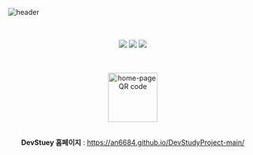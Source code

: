 ![header](https://capsule-render.vercel.app/api?type=waving&color=timeGradient&text=리액트로%20리팩토링한%20강의%20등록%20사이트&animation=twinkling&fontSize=23&fontAlignY=40&fontAlign=70&height=250&width=1325&align=right)

<br>
<br>
<div align="center">
  <img src="https://img.shields.io/badge/react-444444?style=for-the-badge&logo=react" />
  <img src="https://img.shields.io/badge/css-1572B6?style=for-the-badge&logo=css3&logoColor=white"> 
  <img src="https://img.shields.io/badge/javascript-F7DF1E?style=for-the-badge&logo=javascript&logoColor=black"> 
</div>
<br>
<br>
<div align="center">
<p align="center">
<img width="100" alt="home-page QR code" src="https://github.com/an6684/an6684.github.io/assets/132127166/4d406f54-9522-4fff-9d59-0e4444e821ba"><br><br>
</p>
  
  **DevStuey 홈페이지**
  : <a href="https://an6684.github.io/DevStudyProject-main/">https://an6684.github.io/DevStudyProject-main/</a>
</div>

